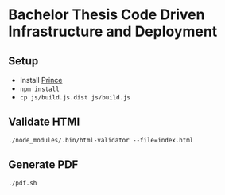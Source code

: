 # Bachelor Thesis Code Driven Infrastructure and Deployment

## Setup

* Install [Prince](http://www.princexml.com)
* `npm install`
* `cp js/build.js.dist js/build.js`

## Validate HTMl

```
./node_modules/.bin/html-validator --file=index.html
```

## Generate PDF

```
./pdf.sh
```
